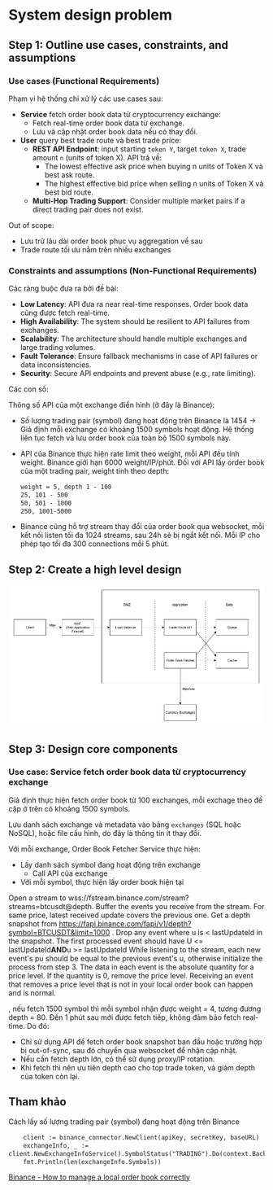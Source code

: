 # System design problem
## Step 1: Outline use cases, constraints, and assumptions
### Use cases (Functional Requirements)
Phạm vi hệ thống chỉ xử lý các use cases sau:
- **Service** fetch order book data từ cryptocurrency exchange:
    - Fetch real-time order book data từ exchange.
    - Lưu và cập nhật order book data nếu có thay đổi.
- **User** query best trade route và best trade price:
    - **REST API Endpoint**: input starting `token Y`, target `token X`, trade amount `n` (units of token X). API trả về:
        - The lowest effective ask price when buying n units of Token X và best ask route.
        - The highest effective bid price when selling n units of Token X và best bid route.
    - **Multi-Hop Trading Support**: Consider multiple market pairs if a direct trading pair does not exist.

Out of scope:
- Lưu trữ lâu dài order book phục vụ aggregation về sau
- Trade route tối ưu nằm trên nhiều exchanges

### Constraints and assumptions (Non-Functional Requirements)
Các ràng buộc đưa ra bởi đề bài:
- **Low Latency**: API đưa ra near real-time responses. Order book data cũng được fetch real-time.
- **High Availability**: The system should be resilient to API failures from exchanges.
- **Scalability**: The architecture should handle multiple exchanges and large trading volumes.
- **Fault Tolerance**: Ensure fallback mechanisms in case of API failures or data inconsistencies.
- **Security**: Secure API endpoints and prevent abuse (e.g., rate limiting).

Các con số:

Thông số API của một exchange điển hình (ở đây là Binance):

- Số lượng trading pair (symbol) đang hoạt động trên Binance là 1454 
-> Giả định mỗi exchange có khoảng 1500 symbols hoạt động. Hệ thống liên tục 
fetch và lưu order book của toàn bộ 1500 symbols này.

- API của Binance thực hiện rate limit theo weight, mỗi API đều tính weight. 
Binance giới hạn 6000 weight/IP/phút. Đối với API lấy order book của một 
trading pair, weight tính theo depth:
    ```
    weight = 5, depth 1 - 100
    25, 101 - 500
    50, 501 - 1000
    250, 1001-5000
    ```

- Binance cũng hỗ trợ stream thay đổi của order book qua websocket, mỗi 
kết nối listen tối đa 1024 streams, sau 24h sẽ bị ngắt kết nối. Mỗi IP 
cho phép tạo tối đa 300 connections mỗi 5 phút.

## Step 2: Create a high level design
![High level design](images/high_level_design.drawio.png)

## Step 3: Design core components

### Use case: Service fetch order book data từ cryptocurrency exchange
Giả định thực hiện fetch order book từ 100 exchanges, mỗi exchage theo đề
cập ở trên có khoảng 1500 symbols.

Lưu danh sách exchange và metadata vào bảng `exchanges` (SQL hoặc NoSQL), hoặc file cấu hình, 
do đây là thông tin ít thay đổi.

Với mỗi exchange, Order Book Fetcher Service thực hiện:
- Lấy danh sách symbol đang hoạt động trên exchange
    - Call API của exchange
- Với mỗi symbol, thực hiện lấy order book hiện tại

Open a stream to wss://fstream.binance.com/stream?streams=btcusdt@depth.
Buffer the events you receive from the stream. For same price, latest received update covers the previous one.
Get a depth snapshot from https://fapi.binance.com/fapi/v1/depth?symbol=BTCUSDT&limit=1000 .
Drop any event where u is < lastUpdateId in the snapshot.
The first processed event should have U <= lastUpdateId**AND**u >= lastUpdateId
While listening to the stream, each new event's pu should be equal to the previous event's u, otherwise initialize the process from step 3.
The data in each event is the absolute quantity for a price level.
If the quantity is 0, remove the price level.
Receiving an event that removes a price level that is not in your local order book can happen and is normal.




, nếu fetch 1500 symbol thì mỗi symbol 
nhận được weight = 4, tương đương depth = 80. Đến 1 phút sau mới được fetch 
tiếp, không đảm bảo fetch real-time. Do đó: 
- Chỉ sử dụng API để fetch order book snapshot ban đầu hoặc trường hợp bị 
out-of-sync, sau đó chuyển qua websocket để nhận cập nhật. 
- Nếu cần fetch depth lớn, có thể sử dụng proxy/IP rotation.
- Khi fetch thì nên ưu tiên depth cao cho top trade token, và giảm depth của 
token còn lại.

## Tham khảo
Cách lấy số lượng trading pair (symbol) đang hoạt động trên Binance
```
	client := binance_connector.NewClient(apiKey, secretKey, baseURL)
	exchangeInfo, _ := client.NewExchangeInfoService().SymbolStatus("TRADING").Do(context.Background())
	fmt.Println(len(exchangeInfo.Symbols))
```

[Binance - How to manage a local order book correctly](https://developers.binance.com/docs/derivatives/usds-margined-futures/websocket-market-streams/How-to-manage-a-local-order-book-correctly)

